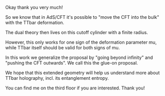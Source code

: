 Okay thank you very much!

So we know that in AdS/CFT it's possible to "move the CFT into the bulk" with the TTbar deformation.

The dual theory then lives on this cutoff cylinder with a finite radius.

However, this only works for one sign of the deformation parameter mu,
while TTbar itself should be valid for both signs of mu.

In this work we generalize the proposal by "going beyond infinity" and "pushing the CFT outwards".
We call this the glue-on proposal.

We hope that this extended geometry will help us understand more about TTbar holography,
incl. its entanglement entropy.

You can find me on the third floor if you are interested. Thank you!
